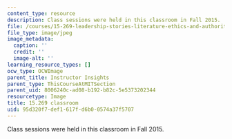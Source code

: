 ```yaml
---
content_type: resource
description: Class sessions were held in this classroom in Fall 2015.
file: /courses/15-269-leadership-stories-literature-ethics-and-authority-fall-2015/95d320f7def1617fd6b00574a37f5707_15-269-classroom.jpg
file_type: image/jpeg
image_metadata:
  caption: ''
  credit: ''
  image-alt: ''
learning_resource_types: []
ocw_type: OCWImage
parent_title: Instructor Insights
parent_type: ThisCourseAtMITSection
parent_uid: 8006240c-ad08-b192-b82c-5e5373202344
resourcetype: Image
title: 15.269 classroom
uid: 95d320f7-def1-617f-d6b0-0574a37f5707
---
```

Class sessions were held in this classroom in Fall 2015.

